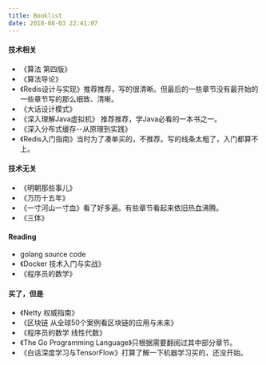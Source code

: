 ```yaml
---
title: Booklist
date: 2018-08-03 22:41:07
---
```


#### 技术相关
* 《算法 第四版》
* 《算法导论》
* 《Redis设计与实现》推荐推荐，写的很清晰。但最后的一些章节没有最开始的一些章节写的那么细致、清晰。
* 《大话设计模式》
* 《深入理解Java虚拟机》 推荐推荐，学Java必看的一本书之一。
* 《深入分布式缓存--从原理到实践》
* 《Redis入门指南》当时为了凑单买的，不推荐。写的线条太粗了，入门都算不上。

#### 技术无关
* 《明朝那些事儿》
* 《万历十五年》
* 《一寸河山一寸血》看了好多遍。有些章节看起来依旧热血沸腾。
* 《三体》

#### Reading
* golang source code
* 《Docker 技术入门与实战》
* 《程序员的数学》

#### 买了，但是
* 《Netty 权威指南》
* 《区块链 从全球50个案例看区块链的应用与未来》
* 《程序员的数学 线性代数》
* 《The Go Programming Language》只根据需要翻阅过其中部分章节。
* 《白话深度学习与TensorFlow》打算了解一下机器学习买的，还没开始。
